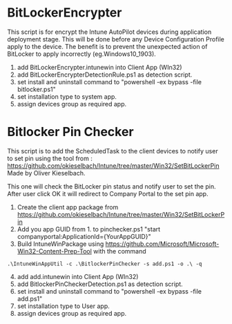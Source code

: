 # BitLockerEncrypter
 This script is for encrypt the Intune AutoPilot devices during application deployment stage.
 This will be done before any Device Configuration Profile apply to the device.
 The benefit is to prevent the unexpected action of BitLocker to apply incorrectly (eg.Windows10_1903).

1. add BitLockerEncrypter.intunewin into Client App (WIn32)
2. add BitLockerEncrypterDetectionRule.ps1 as detection script.
3. set install and uninstall command to "powershell -ex bypass -file bitlocker.ps1"
4. set installation type to system app.
5. assign devices group as required app.

# Bitlocker Pin Checker
This script is to add the ScheduledTask to the client devices to notify user to set pin using the tool from :
https://github.com/okieselbach/Intune/tree/master/Win32/SetBitLockerPin
Made by Oliver Kieselbach.

This one will check the BitLocker pin status and notify user to set the pin.
After user click OK it will redirect to Company Portal to the set pin app.

1. Create the client app package from https://github.com/okieselbach/Intune/tree/master/Win32/SetBitLockerPin
2. Add you app GUID from 1. to pinchecker.ps1 "start companyportal:ApplicationId={YourAppGUID}"
3. Build IntuneWinPackage using https://github.com/Microsoft/Microsoft-Win32-Content-Prep-Tool with the command

  `.\IntuneWinAppUtil -c .\BitlockerPinChecker -s add.ps1 -o .\ -q`

4. add add.intunewin into Client App (WIn32)
5. add BitlockerPinCheckerDetection.ps1 as detection script.
6. set install and uninstall command to "powershell -ex bypass -file add.ps1"
7. set installation type to User app.
8. assign devices group as required app.
